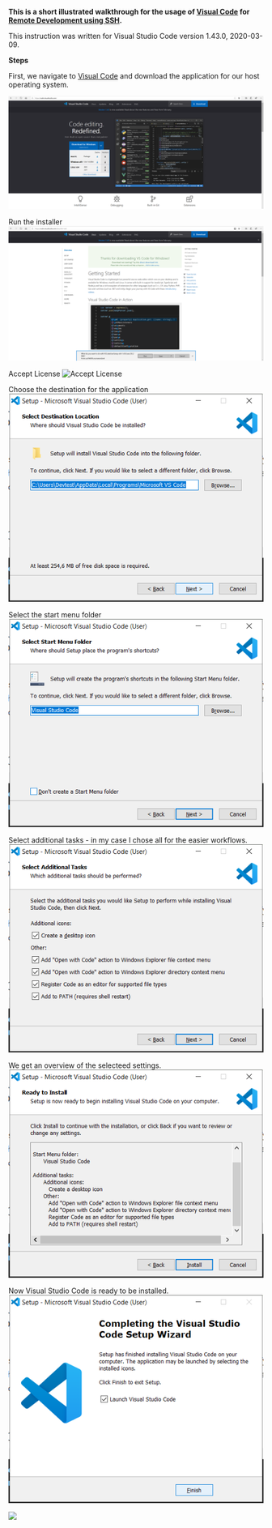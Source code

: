 **This is a short illustrated walkthrough for the usage of [Visual Code](https://code.visualstudio.com) for [Remote Development using SSH](https://code.visualstudio.com/docs/remote/ssh).**

This instruction was written for Visual Studio Code version 1.43.0, 2020-03-09.



**Steps**

First, we navigate to [Visual Code](https://code.visualstudio.com) and download the application for our host operating system.

![Choose your installer from the dropdown](/MarkdownImages/VSCodeInstaller.png)

Run the installer
![Run the installer](/MarkdownImages/VSCodeInstallerRun.png)

Accept License
![Accept License](/MarkdownImages/VSCodeLicence.png)

Choose the destination for the application
![](/MarkdownImages/VSCodeDestInstall.png)

Select the start menu folder
![](/MarkdownImages/StartMenuFolder.png)

Select additional tasks - in my case I chose all for the easier workflows.
![](/MarkdownImages/SelAddTasks.png)

We get an overview of the selecteed settings.
![](/MarkdownImages/InstallCheck.png)

Now Visual Studio Code is ready to be installed.
![](/MarkdownImages/CompletingSetup.png)










![](/MarkdownImages/Test.png)
